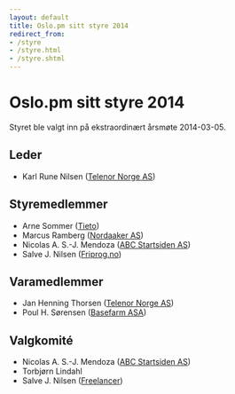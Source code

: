 ```yaml
---
layout: default
title: Oslo.pm sitt styre 2014
redirect_from:
- /styre
- /styre.html
- /styre.shtml
---
```


# Oslo.pm sitt styre 2014

Styret ble valgt inn p&aring; ekstraordin&aelig;rt &aring;rsm&oslash;te
2014-03-05.

## Leder

* Karl Rune Nilsen (<a href="http://telenor.no/">Telenor Norge AS</a>)

## Styremedlemmer

* Arne Sommer (<a href="http://tieto.no/">Tieto</a>)
* Marcus Ramberg (<a href="http://nordaaker.no/">Nordaaker AS</a>)
* Nicolas A. S.-J. Mendoza (<a href="http://startsiden.no/">ABC Startsiden AS</a>)
* Salve J. Nilsen (<a href="http://friprog.no/">Friprog.no</a>)

## Varamedlemmer

* Jan Henning Thorsen (<a href="http://telenor.no/">Telenor Norge AS</a>)
* Poul H. S&oslash;rensen (<a href="http://basefarm.no/">Basefarm ASA</a>)

## Valgkomit&eacute;

* Nicolas A. S.-J. Mendoza (<a href="http://startsiden.no/">ABC Startsiden AS</a>)
* Torbj&oslash;rn Lindahl <!--  (<a href="http:///"></a>) -->
* Salve J. Nilsen (<a href="http://code.foo.no/">Freelancer</a>)
